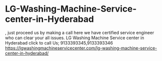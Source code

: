 # LG-Washing-Machine-Service-center-in-Hyderabad
, just proceed us by making a call here we have certified service engineer who can clear your all issues. LG Washing Machine Service center in Hyderabad click to call Us; 9133393345,9133393346 https://lgwashingmachineservicecenter.com/lg-washing-machine-service-center-in-hyderabad/
